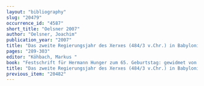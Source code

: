 ```yaml
---
layout: "bibliography"
slug: "20479"
occurrence_id: "4587"
short_title: "Oelsner 2007"
author: "Oelsner, Joachim"
publication_year: "2007"
title: "Das zweite Regierungsjahr des Xerxes (484/3 v.Chr.) in Babylonien"
pages: "289-303"
editor: "Köhbach, Markus "
book: "Festschrift für Hermann Hunger zum 65. Geburtstag: gewidmet von seinen Freunden, Kollegen und Schülern, WZKM 97 (Wien)"
title: "Das zweite Regierungsjahr des Xerxes (484/3 v.Chr.) in Babylonien"
previous_item: "20482"
---
```

